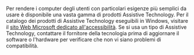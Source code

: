 Per rendere i computer degli utenti con particolari esigenze più semplici da usare è disponibile una vasta gamma di prodotti Assistive Technology. Per il catalogo dei prodotti di Assistive Technology eseguibili in Windows, visitare il [sito Web Microsoft dedicato all'accessibilità](http://go.microsoft.com/fwlink/?LinkId=8431). Se si usa un tipo di Assistive Technology, contattare il fornitore della tecnologia prima di aggiornare il software o l'hardware per verificare che non vi siano problemi di compatibilità.

<!--HONumber=May16_HO1-->


